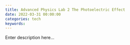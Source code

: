 ```yaml
---
title: Advanced Physics Lab 2 The Photoelectric Effect
date: 2022-03-31 00:00:00
categories: tech
keywords:
---
```


Enter description here... 

